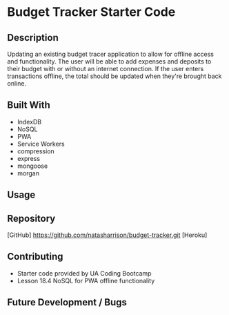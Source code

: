 # Budget Tracker Starter Code

## Description

Updating an existing budget tracer application to allow for offline access and functionality. The user will be able to add expenses and deposits to their budget with or without an internet connection. If the user enters transactions offline, the total should be updated when they're brought back online.

## Built With

- IndexDB
- NoSQL
- PWA
- Service Workers
- compression
- express
- mongoose
- morgan

## Usage

## Repository

[GitHub] https://github.com/natasharrison/budget-tracker.git
[Heroku]

## Contributing

- Starter code provided by UA Coding Bootcamp
- Lesson 18.4 NoSQL for PWA offline functionality 

## Future Development / Bugs
